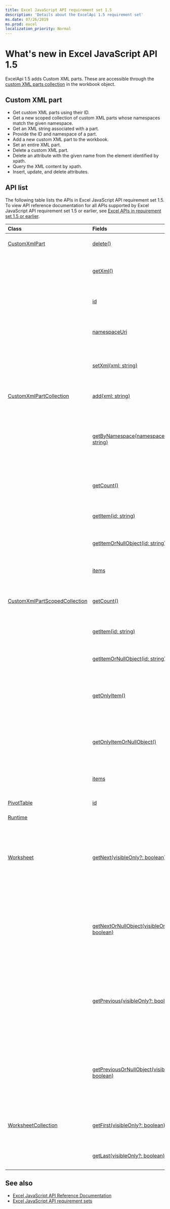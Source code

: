 ```yaml
---
title: Excel JavaScript API requirement set 1.5
description: 'Details about the ExcelApi 1.5 requirement set'
ms.date: 07/26/2019
ms.prod: excel
localization_priority: Normal
---
```


# What's new in Excel JavaScript API 1.5

ExcelApi 1.5 adds Custom XML parts. These are accessible through the [custom XML parts collection](/javascript/api/excel/excel.workbook#customxmlparts) in the workbook object.

## Custom XML part

* Get custom XML parts using their ID.
* Get a new scoped collection of custom XML parts whose namespaces match the given namespace.
* Get an XML string associated with a part.
* Provide the ID and namespace of a part.
* Add a new custom XML part to the workbook.
* Set an entire XML part.
* Delete a custom XML part.
* Delete an attribute with the given name from the element identified by xpath.
* Query the XML content by xpath.
* Insert, update, and delete attributes.

## API list

The following table lists the APIs in Excel JavaScript API requirement set 1.5. To view API reference documentation for all APIs supported by Excel JavaScript API requirement set 1.5 or earlier, see [Excel APIs in requirement set 1.5 or earlier](/javascript/api/excel?view=excel-js-1.5).

| Class | Fields | Description |
|:---|:---|:---|
|[CustomXmlPart](/javascript/api/excel/excel.customxmlpart)|[delete()](/javascript/api/excel/excel.customxmlpart#delete--)|Deletes the custom XML part.|
||[getXml()](/javascript/api/excel/excel.customxmlpart#getxml--)|Gets the custom XML part's full XML content.|
||[id](/javascript/api/excel/excel.customxmlpart#id)|The custom XML part's ID. Read-only.|
||[namespaceUri](/javascript/api/excel/excel.customxmlpart#namespaceuri)|The custom XML part's namespace URI. Read-only.|
||[setXml(xml: string)](/javascript/api/excel/excel.customxmlpart#setxml-xml-)|Sets the custom XML part's full XML content.|
|[CustomXmlPartCollection](/javascript/api/excel/excel.customxmlpartcollection)|[add(xml: string)](/javascript/api/excel/excel.customxmlpartcollection#add-xml-)|Adds a new custom XML part to the workbook.|
||[getByNamespace(namespaceUri: string)](/javascript/api/excel/excel.customxmlpartcollection#getbynamespace-namespaceuri-)|Gets a new scoped collection of custom XML parts whose namespaces match the given namespace.|
||[getCount()](/javascript/api/excel/excel.customxmlpartcollection#getcount--)|Gets the number of CustomXml parts in the collection.|
||[getItem(id: string)](/javascript/api/excel/excel.customxmlpartcollection#getitem-id-)|Gets a custom XML part based on its ID.|
||[getItemOrNullObject(id: string)](/javascript/api/excel/excel.customxmlpartcollection#getitemornullobject-id-)|Gets a custom XML part based on its ID.|
||[items](/javascript/api/excel/excel.customxmlpartcollection#items)|Gets the loaded child items in this collection.|
|[CustomXmlPartScopedCollection](/javascript/api/excel/excel.customxmlpartscopedcollection)|[getCount()](/javascript/api/excel/excel.customxmlpartscopedcollection#getcount--)|Gets the number of CustomXML parts in this collection.|
||[getItem(id: string)](/javascript/api/excel/excel.customxmlpartscopedcollection#getitem-id-)|Gets a custom XML part based on its ID.|
||[getItemOrNullObject(id: string)](/javascript/api/excel/excel.customxmlpartscopedcollection#getitemornullobject-id-)|Gets a custom XML part based on its ID.|
||[getOnlyItem()](/javascript/api/excel/excel.customxmlpartscopedcollection#getonlyitem--)|If the collection contains exactly one item, this method returns it.|
||[getOnlyItemOrNullObject()](/javascript/api/excel/excel.customxmlpartscopedcollection#getonlyitemornullobject--)|If the collection contains exactly one item, this method returns it.|
||[items](/javascript/api/excel/excel.customxmlpartscopedcollection#items)|Gets the loaded child items in this collection.|
|[PivotTable](/javascript/api/excel/excel.pivottable)|[id](/javascript/api/excel/excel.pivottable#id)|Id of the PivotTable. Read-only.|
|[Runtime](/javascript/api/excel/excel.runtime)||[Workbook](/javascript/api/excel/excel.workbook)|[customXmlParts](/javascript/api/excel/excel.workbook#customxmlparts)|Represents the collection of custom XML parts contained by this workbook. Read-only.|
|[Worksheet](/javascript/api/excel/excel.worksheet)|[getNext(visibleOnly?: boolean)](/javascript/api/excel/excel.worksheet#getnext-visibleonly-)|Gets the worksheet that follows this one. If there are no worksheets following this one, this method will throw an error.|
||[getNextOrNullObject(visibleOnly?: boolean)](/javascript/api/excel/excel.worksheet#getnextornullobject-visibleonly-)|Gets the worksheet that follows this one. If there are no worksheets following this one, this method will return a null object.|
||[getPrevious(visibleOnly?: boolean)](/javascript/api/excel/excel.worksheet#getprevious-visibleonly-)|Gets the worksheet that precedes this one. If there are no previous worksheets, this method will throw an error.|
||[getPreviousOrNullObject(visibleOnly?: boolean)](/javascript/api/excel/excel.worksheet#getpreviousornullobject-visibleonly-)|Gets the worksheet that precedes this one. If there are no previous worksheets, this method will return a null objet.|
|[WorksheetCollection](/javascript/api/excel/excel.worksheetcollection)|[getFirst(visibleOnly?: boolean)](/javascript/api/excel/excel.worksheetcollection#getfirst-visibleonly-)|Gets the first worksheet in the collection.|
||[getLast(visibleOnly?: boolean)](/javascript/api/excel/excel.worksheetcollection#getlast-visibleonly-)|Gets the last worksheet in the collection.|

## See also

- [Excel JavaScript API Reference Documentation](/javascript/api/excel?view=excel-js-1.5)
- [Excel JavaScript API requirement sets](./excel-api-requirement-sets.md)
